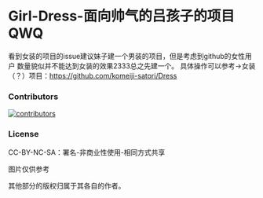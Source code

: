 # Girl-Dress-面向帅气的吕孩子的项目QWQ



看到女装的项目的issue建议妹子建一个男装的项目，但是考虑到github的女性用户 数量貌似并不能达到女装的效果2333总之先建一个。
具体操作可以参考->女装（？）项目：https://github.com/komeiji-satori/Dress

### Contributors
[![contributors](https://opencollective.com/Girl-Dress-/contributors.svg?width=890&button=false)](https://github.com/greenaway07/Girl-Dress-/graphs/contributors)

### License
CC-BY-NC-SA：署名-非商业性使用-相同方式共享

图片仅供参考

其他部分的版权归属于其各自的作者。